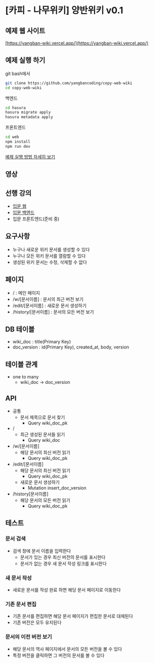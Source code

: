 # [카피 - 나무위키] 양반위키 v0.1

## 예제 웹 사이트
[https://yangban-wiki.vercel.app/](https://yangban-wiki.vercel.app/)
## 예제 실행 하기
git bash에서
```bash
git clone https://github.com/yangbancoding/copy-web-wiki
cd copy-web-wiki
```
백엔드

```bash
cd hasura
hasura migrate apply
hasura metadata apply
```
프론트엔드
```bash
cd web
npm install
npm run dev
```
[예제 실행 방법 자세히 보기](https://github.com/YangbanCoding/yangban-beginner/blob/main/docs/back-practice.MD)

## 영상

## 선행 강의
- [입문 웹](https://github.com/YangbanCoding/yangban-beginner/tree/main/examples/lesson1-tutorial)
- [입문 백엔드](https://github.com/YangbanCoding/yangban-beginner/tree/main/examples/back1-tutorial)
- 입문 프론트엔드(준비 중)

## 요구사항
- 누구나 새로운 위키 문서를 생성할 수 있다
- 누구나 모든 위키 문서를 열람할 수 있다
- 생성된 위키 문서는 수정, 삭제할 수 없다

## 페이지
- / : 메인 페이지
- /w/[문서이름] : 문서의 최근 버전 보기
- /edit/[문서이름] : 새로운 문서 생성하기
- /history/[문서이름] : 문서의 모든 버전 보기

## DB 테이블
- wiki_doc : title(Primary Key)
- doc_version : id(Primary Key), created_at, body, version

## 테이블 관계
- one to many
  - wiki_doc -> doc_version

## API
- 공통
  - 문서 제목으로 문서 찾기
    - Query wiki_doc_pk
- /
  - 최근 생성된 문서들 읽기
    - Query wiki_doc
- /w/[문서이름]
  - 해당 문서의 최신 버전 읽기
    - Query wiki_doc_pk
- /edit/[문서이름]
  - 해당 문서의 최신 버전 읽기
    - Query wiki_doc_pk
  - 새로운 문서 생성하기
    - Mutation insert_doc_version
- /history[문서이름]
  - 해당 문서의 모든 버전 읽기
    - Query wiki_doc_pk

## 테스트
### 문서 검색
- 검색 창에 문서 이름을 입력한다
  - 문서가 있는 경우 최신 버전의 문서를 표시한다
  - 문서가 없는 경우 새 문서 작성 링크를 표시한다
### 새 문서 작성
  - 새로운 문서를 작성 완료 하면 해당 문서 페이지로 이동한다
### 기존 문서 편집
  - 기존 문서를 편집하면 해당 문서 페이지가 편집한 문서로 대체된다
  - 기존 버전은 모두 유지된다
### 문서의 이전 버전 보기
  - 해당 문서의 역사 페이지에서 문서의 모든 버전을 볼 수 있다
  - 특정 버전을 클릭하면 그 버전의 문서를 볼 수 있다
